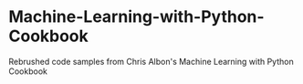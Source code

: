 # Machine-Learning-with-Python-Cookbook
Rebrushed code samples from Chris Albon's Machine Learning with Python Cookbook
